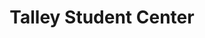 ---
categories:
- '1970'
- '1980'
- '1990'
- '2000'
- '2010'
events:
- audio_id: null
  building: Talley Student Center
  categories: talley-student-center
  description: The Division of Student Affairs hired a black counselor, maked financial
    aid available to black students, and encouraged black cultural programs.
  event_decade: '1970'
  event_id: '9'
  excerpt: The Division of Student Affairs hired a black counselor, maked financial
    aid available to black students, and encouraged black cultural programs.
  iiif_crop: null
  image id (orig): ua023_025-002-bx0003-001-023
  image_caption: null
  image_id: ua023_025-002-bx0003-001-023
  image_type: null
  redirect_from: null
  start_date: 01/01/1971
  title: Increased equality
  year: '1971'
- audio_id: null
  building: Talley Student Center
  categories: talley-student-center
  description: This program of pairing freshman with upper class mentors has aided
    the academic, emotional, and social adjustment of (originally) African American
    students and (later) all culturally diverse first year students. An earlier program
    (1980-1982) paired African American freshmen with faculty and staff members.
  event_decade: '1980'
  event_id: '22'
  excerpt: This program of pairing freshman with upper class mentors has aided the
    academic, emotional, and social adjustment of (originally) African American students
    and (later) all culturally diverse first year students. An earlier program (1980-1982)
    paired African American freshmen with faculty and staff members.
  iiif_crop: null
  image id (orig): 0003826
  image_caption: null
  image_id: 0003826
  image_type: null
  redirect_from: null
  start_date: 01/01/1982
  title: Peer Mentor Program
  year: '1982'
- audio_id: null
  building: Talley Student Center
  categories: talley-student-center
  description: Howell was the first African-American to serve as Student Body President.
    He was a political science major. After graduation, he eventually became the university's
    primary liaison with state and local governments.
  event_decade: '1980'
  event_id: '23'
  excerpt: Howell was the first African-American to serve as Student Body President.
    He was a political science major. After graduation, he eventually became the university's
    primary liaison with state and local governments.
  iiif_crop: null
  image id (orig): si-ag1988-p121-howell
  image_caption: null
  image_id: si-ag1988-p121-howell
  image_type: null
  redirect_from: null
  start_date: 01/01/1987
  title: Kevin Howell
  year: '1987'
- audio_id: null
  building: Talley Student Center
  categories: talley-student-center
  description: The Board of Trustees adopted a racial harassment policy.
  event_decade: '1980'
  event_id: '26'
  excerpt: The Board of Trustees adopted a racial harassment policy.
  iiif_crop: null
  image id (orig): 0003828
  image_caption: null
  image_id: 0003828
  image_type: null
  redirect_from: null
  start_date: 01/01/1989
  title: Harassment Policy Adopted
  year: '1989'
- audio_id: null
  building: Talley Student Center
  categories: talley-student-center
  description: The Sista 2 Sistuh Network was established to support African-American
    women at NC State.
  event_decade: '1990'
  event_id: '30'
  excerpt: The Sista 2 Sistuh Network was established to support African-American
    women at NC State.
  iiif_crop: null
  image id (orig): 0003831
  image_caption: null
  image_id: 0003831
  image_type: null
  redirect_from: null
  start_date: 01/01/1992
  title: Sista 2 Sistuh Network established
  year: '1992'
- audio_id: null
  building: Talley Student Center
  categories: talley-student-center
  description: This organization has promoted the success and awareness of African
    American women in the categories of education, mentoring and tutoring, socioeconomic
    development and health and wellness.
  event_decade: '2000'
  event_id: '37'
  excerpt: This organization has promoted the success and awareness of African American
    women in the categories of education, mentoring and tutoring, socioeconomic development
    and health and wellness.
  iiif_crop: null
  image id (orig): funk_talleyStudentCenter
  image_caption: null
  image_id: funk_talleyStudentCenter
  image_type: null
  redirect_from: null
  start_date: 01/01/2007
  title: Women Empowering Society Together established
  year: '2007'
- audio_id: null
  building: Talley Student Center
  categories: talley-student-center
  description: First organized by students in spring 2011, this has become an annual
    event of that promotes awareness and understanding of diverse cultures and fosters
    intercultural understanding.
  event_decade: '2010'
  event_id: '40'
  excerpt: First organized by students in spring 2011, this has become an annual event
    of that promotes awareness and understanding of diverse cultures and fosters intercultural
    understanding.
  iiif_crop: null
  image id (orig): mc00336-BrickyardDiversityProject-004-Sep2013
  image_caption: null
  image_id: mc00336-BrickyardDiversityProject-004-Sep2013
  image_type: null
  redirect_from: null
  start_date: 01/01/2011
  title: Diversity Education Week
  year: '2011'
- audio_id: null
  building: Talley Student Center
  categories: talley-student-center
  description: 'The mission of this organization has been "to empower those who identify
    as a part of the natural hair community to be confident with their natural hair."
    An additional goal is to combat oppressive and stereotypical beliefs about natural
    hair. '
  event_decade: '2010'
  event_id: '44'
  excerpt: 'The mission of this organization has been "to empower those who identify
    as a part of the natural hair community to be confident with their natural hair."
    An additional goal is to combat oppressive and stereotypical beliefs about natural
    hair. '
  iiif_crop: null
  image id (orig): mc00336-TalleyProject-361-Jan2015
  image_caption: null
  image_id: mc00336-TalleyProject-361-Jan2015
  image_type: null
  redirect_from: null
  start_date: 01/01/2013
  title: Campus Curls and Kinks established
  year: '2013'
- audio_id: sa-rwb-021
  building: Talley Student Center
  categories: talley-student-center
  description: Black student leaders gathered at the Student Center to discuss campus
    issues. The low graduation rate for black students, the lack of African American
    faculty members and athletic administrators, and the discriminatory discipline
    practices within the athletics department were problems cited by black leaders
    during this meeting.
  event_decade: '1980'
  event_id: '63'
  excerpt: Black student leaders gathered at the Student Center to discuss campus
    issues. The low graduation rate for black students, the lack of African American
    faculty members and athletic administrators, and the discriminatory discipline
    practices within the athletics department were problems cited by black leaders
    during this meeting.
  iiif_crop: null
  image id (orig): si-ag1988-p121-howell
  image_caption: null
  image_id: si-ag1988-p121-howell
  image_type: null
  redirect_from: /events/40/index.html
  start_date: 01/01/1988
  title: African American Student Leaders Hold Meeting
  year: '1988'
lat: '35.783798'
layout: post
lng: '-78.671097'
order: 8
permalink: places/talley-student-center/
place: talley-student-center
title: Talley Student Center

---